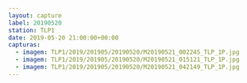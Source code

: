 ```yaml
---
layout: capture
label: 20190520
station: TLP1
date: 2019-05-20 21:00:00+00:00
capturas:
  - imagem: TLP1/2019/201905/20190520/M20190521_002245_TLP_1P.jpg
  - imagem: TLP1/2019/201905/20190520/M20190521_015121_TLP_1P.jpg
  - imagem: TLP1/2019/201905/20190520/M20190521_042149_TLP_1P.jpg
---
```

